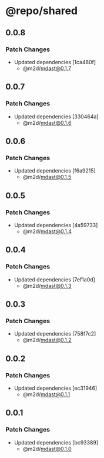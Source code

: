 # @repo/shared

## 0.0.8

### Patch Changes

- Updated dependencies [1ca480f]
  - @m2d/mdast@0.1.7

## 0.0.7

### Patch Changes

- Updated dependencies [330464a]
  - @m2d/mdast@0.1.6

## 0.0.6

### Patch Changes

- Updated dependencies [f6a9215]
  - @m2d/mdast@0.1.5

## 0.0.5

### Patch Changes

- Updated dependencies [4a59733]
  - @m2d/mdast@0.1.4

## 0.0.4

### Patch Changes

- Updated dependencies [7ef1a0d]
  - @m2d/mdast@0.1.3

## 0.0.3

### Patch Changes

- Updated dependencies [758f7c2]
  - @m2d/mdast@0.1.2

## 0.0.2

### Patch Changes

- Updated dependencies [ec31946]
  - @m2d/mdast@0.1.1

## 0.0.1

### Patch Changes

- Updated dependencies [bc93389]
  - @m2d/mdast@0.1.0
